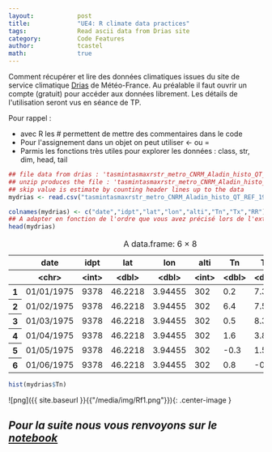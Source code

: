```yaml
---
layout:            post
title:             "UE4: R climate data practices"
tags:              Read ascii data from Drias site
category:          Code Features
author:            tcastel
math:              true
---
```

Comment récupérer et lire des données climatiques issues du site de service climatique [Drias](http://www.drias-climat.fr/) de Météo-France. Au préalable il faut ouvrir un compte (gratuit) pour accéder aux données librement. Les détails de l'utilisation seront vus en séance de TP.

Pour rappel :
<ul>
<li>avec R les # permettent de mettre des commentaires dans le code</li>
<li>Pour l'assignement dans un objet on peut utiliser <- ou =</li>
<li>Parmis les fonctions très utiles pour explorer les données : class, str, dim, head, tail</li>
</ul>


```R
## file data from drias : 'tasmintasmaxrstr_metro_CNRM_Aladin_histo_QT_REF_19750101-20051231_1810161527930443.KEYu11UB3Ax3u02D2uxu0D0.zip'
## unzip produces the file : 'tasmintasmaxrstr_metro_CNRM_Aladin_histo_QT_REF_19750101-20051231.txt'
## skip value is estimate by counting header lines up to the data
mydrias <- read.csv("tasmintasmaxrstr_metro_CNRM_Aladin_histo_QT_REF_19750101-20051231.txt", header = FALSE, skip=53)
```

```R
colnames(mydrias) <- c("date","idpt","lat","lon","alti","Tn","Tx","RR") 
## A adapter en fonction de l'ordre que vous avez précisé lors de l'extration des données sur le site Drias
head(mydrias)
```

<table>
<caption>A data.frame: 6 × 8</caption>
<thead>
	<tr><th></th><th scope="col">date</th><th scope="col">idpt</th><th scope="col">lat</th><th scope="col">lon</th><th scope="col">alti</th><th scope="col">Tn</th><th scope="col">Tx</th><th scope="col">RR</th></tr>
	<tr><th></th><th scope="col">&lt;chr&gt;</th><th scope="col">&lt;int&gt;</th><th scope="col">&lt;dbl&gt;</th><th scope="col">&lt;dbl&gt;</th><th scope="col">&lt;int&gt;</th><th scope="col">&lt;dbl&gt;</th><th scope="col">&lt;dbl&gt;</th><th scope="col">&lt;dbl&gt;</th></tr>
</thead>
<tbody>
	<tr><th scope="row">1</th><td>01/01/1975</td><td>9378</td><td>46.2218</td><td>3.94455</td><td>302</td><td> 0.2</td><td> 7.3</td><td>3.58</td></tr>
	<tr><th scope="row">2</th><td>01/02/1975</td><td>9378</td><td>46.2218</td><td>3.94455</td><td>302</td><td> 6.4</td><td> 7.5</td><td>0.00</td></tr>
	<tr><th scope="row">3</th><td>01/03/1975</td><td>9378</td><td>46.2218</td><td>3.94455</td><td>302</td><td> 0.5</td><td> 8.3</td><td>0.00</td></tr>
	<tr><th scope="row">4</th><td>01/04/1975</td><td>9378</td><td>46.2218</td><td>3.94455</td><td>302</td><td> 1.6</td><td> 3.8</td><td>1.00</td></tr>
	<tr><th scope="row">5</th><td>01/05/1975</td><td>9378</td><td>46.2218</td><td>3.94455</td><td>302</td><td>-0.3</td><td> 1.5</td><td>0.13</td></tr>
	<tr><th scope="row">6</th><td>01/06/1975</td><td>9378</td><td>46.2218</td><td>3.94455</td><td>302</td><td> 0.8</td><td>-0.6</td><td>0.51</td></tr>
</tbody>
</table>

```R
hist(mydrias$Tn)
```

![png]({{ site.baseurl }}{{"/media/img/Rf1.png"}}){: .center-image }


## *Pour la suite nous vous renvoyons sur le [notebook](https://github.com/thierrycastel/tcnotebook)* 
